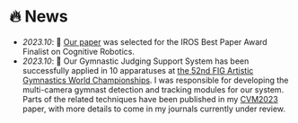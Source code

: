 # 🔥 News
- *2023.10*: 🎉 [Our paper](https://www.researchgate.net/publication/372548891_Is_Weakly-supervised_Action_Segmentation_Ready_For_Human-Robot_Interaction_No_Let's_Improve_It_With_Action-union_Learning) was selected for the IROS Best Paper Award Finalist on Cognitive Robotics.
- *2023.10*: 🎉 Our Gymnastic Judging Support System has been successfully applied in 10 apparatuses at [the 52nd FIG Artistic Gymnastics World Championships](https://www.youtube.com/watch?v=CinAYBZYANg). I was responsible for developing the multi-camera gymnast detection and tracking modules for our system. Parts of the related techniques have been published in my [CVM2023](https://arxiv.org/pdf/2302.03820.pdf) paper, with more details to come in my journals currently under review.

